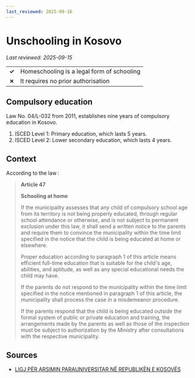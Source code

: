 ```yaml
---
last_reviewed: 2025-09-16
---
```


# Unschooling in Kosovo

_Last reviewed: 2025-09-15_

|       |                                            |
| ----- | ------------------------------------------ |
| **✓** | Homeschooling is a legal form of schooling |
| **✗** | It requires no prior authorisation         |

## Compulsory education

Law No. 04/L-032 from 2011, establishes nine years of compulsory education in Kosovo.

1. ISCED Level 1: Primary education, which lasts 5 years.
2. ISCED Level 2: Lower secondary education, which lasts 4 years.

## Context

According to the law :

> **Article 47**
>
> **Schooling at home**
>
> If the municipality assesses that any child of compulsory school age from its territory is not being properly educated, through regular school attendance or otherwise, and is not subject to permanent exclusion under this law, it shall send a written notice to the parents and require them to convince the municipality within the time limit specified in the notice that the child is being educated at home or elsewhere.
>
> Proper education according to paragraph 1 of this article means efficient full-time education that is suitable for the child's age, abilities, and aptitude, as well as any special educational needs the child may have.
>
> If the parents do not respond to the municipality within the time limit specified in the notice mentioned in paragraph 1 of this article, the municipality shall process the case in a misdemeanor procedure.
>
> If the parents respond that the child is being educated outside the formal system of public or private education and training, the arrangements made by the parents as well as those of the inspection must be subject to authorization by the Ministry after consultations with the respective municipality.

## Sources

- [LIGJ PËR ARSIMIN PARAUNIVERSITAR NË REPUBLIKËN E KOSOVËS](https://masht.rks-gov.net/wp-content/uploads/2022/05/1-ligji-per-arsimin-parauniversitar.pdf)
